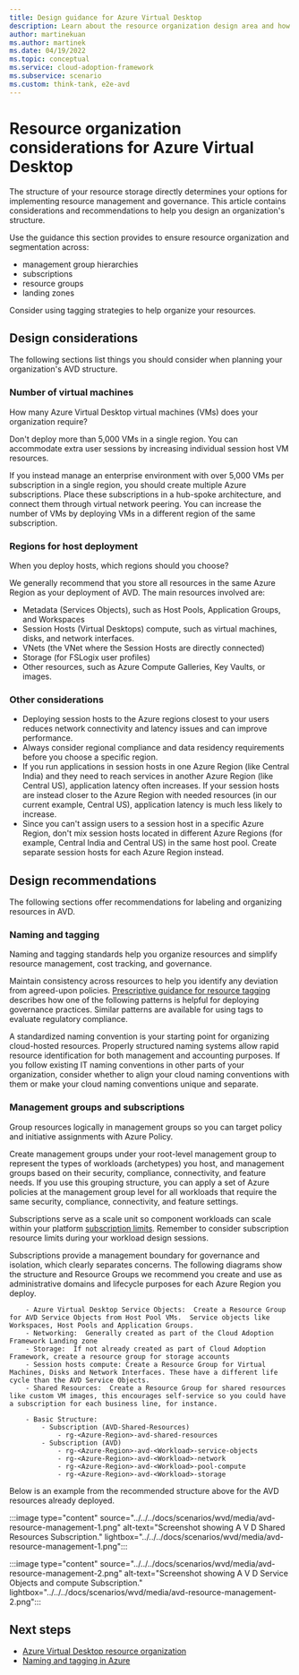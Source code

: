 ```yaml
---
title: Design guidance for Azure Virtual Desktop
description: Learn about the resource organization design area and how to apply it to your Azure Virtual Desktop implementation.
author: martinekuan
ms.author: martinek
ms.date: 04/19/2022
ms.topic: conceptual
ms.service: cloud-adoption-framework
ms.subservice: scenario
ms.custom: think-tank, e2e-avd
---
```


# Resource organization considerations for Azure Virtual Desktop

The structure of your resource storage directly determines your options for implementing resource management and governance. This article contains considerations and recommendations to help you design an organization's structure.

Use the guidance this section provides to ensure resource organization and segmentation across:

- management group hierarchies
- subscriptions
- resource groups
- landing zones

Consider using tagging strategies to help organize your resources.

## Design considerations

The following sections list things you should consider when planning your organization's AVD structure.

### Number of virtual machines

How many Azure Virtual Desktop virtual machines (VMs) does your organization require?

Don't deploy more than 5,000 VMs in a single region. You can accommodate extra user sessions by increasing individual session host VM resources.

If you instead manage an enterprise environment with over 5,000 VMs per subscription in a single region, you should create multiple Azure subscriptions. Place these subscriptions in a hub-spoke architecture, and connect them through virtual network peering. You can increase the number of VMs by deploying VMs in a different region of the same subscription.

### Regions for host deployment

When you deploy hosts, which regions should you choose?

We generally recommend that you store all resources in the same Azure Region as your deployment of AVD. The main resources involved are:

- Metadata (Services Objects), such as Host Pools, Application Groups, and Workspaces
- Session Hosts (Virtual Desktops) compute, such as virtual machines, disks, and network interfaces.
- VNets (the VNet where the Session Hosts are directly connected)
- Storage (for FSLogix user profiles)
- Other resources, such as Azure Compute Galleries, Key Vaults, or images.

### Other considerations

- Deploying session hosts to the Azure regions closest to your users reduces network connectivity and latency issues and can improve performance.
- Always consider regional compliance and data residency requirements before you choose a specific region.
- If you run applications in session hosts in one Azure Region (like Central India) and they need to reach services in another Azure Region (like Central US), application latency often increases. If your session hosts are instead closer to the Azure Region with needed resources (in our current example, Central US), application latency is much less likely to increase.
- Since you can't assign users to a session host in a specific Azure Region, don't mix session hosts located in different Azure Regions (for example, Central India and Central US) in the same host pool. Create separate session hosts for each Azure Region instead.

## Design recommendations

The following sections offer recommendations for labeling and organizing resources in AVD.

### Naming and tagging

Naming and tagging standards help you organize resources and simplify resource management, cost tracking, and governance.

Maintain consistency across resources to help you identify any deviation from agreed-upon policies. [Prescriptive guidance for resource tagging](../../govern/guides/complex/prescriptive-guidance.md#resource-tagging) describes how one of the following patterns is helpful for deploying governance practices. Similar patterns are available for using tags to evaluate regulatory compliance.

A standardized naming convention is your starting point for organizing cloud-hosted resources. Properly structured naming systems allow rapid resource identification for both management and accounting purposes. If you follow existing IT naming conventions in other parts of your organization, consider whether to align your cloud naming conventions with them or make your cloud naming conventions unique and separate.

### Management groups and subscriptions

Group resources logically in management groups so you can target policy and initiative assignments with Azure Policy.

Create management groups under your root-level management group to represent the types of workloads (archetypes) you host, and management groups based on their security, compliance, connectivity, and feature needs. If you use this grouping structure, you can apply a set of Azure policies at the management group level for all workloads that require the same security, compliance, connectivity, and feature settings.

Subscriptions serve as a scale unit so component workloads can scale within your platform [subscription limits](/azure/azure-resource-manager/management/azure-subscription-service-limits). Remember to consider subscription resource limits during your workload design sessions.

Subscriptions provide a management boundary for governance and isolation, which clearly separates concerns. The following diagrams show the structure and Resource Groups we recommend you create and use as administrative domains and lifecycle purposes for each Azure Region you deploy.

```text
    - Azure Virtual Desktop Service Objects:  Create a Resource Group for AVD Service Objects from Host Pool VMs.  Service objects like Workspaces, Host Pools and Application Groups.  
    - Networking:  Generally created as part of the Cloud Adoption Framework Landing zone
    - Storage:  If not already created as part of Cloud Adoption Framework, create a resource group for storage accounts
    - Session hosts compute: Create a Resource Group for Virtual Machines, Disks and Network Interfaces. These have a different life cycle than the AVD Service Objects. 
    - Shared Resources:  Create a Resource Group for shared resources like custom VM images, this encourages self-service so you could have a subscription for each business line, for instance.
    
    - Basic Structure:
        - Subscription (AVD-Shared-Resources)
            - rg-<Azure-Region>-avd-shared-resources
        - Subscription (AVD)
            - rg-<Azure-Region>-avd-<Workload>-service-objects
            - rg-<Azure-Region>-avd-<Workload>-network
            - rg-<Azure-Region>-avd-<Workload>-pool-compute
            - rg-<Azure-Region>-avd-<Workload>-storage
```

Below is an example from the recommended structure above for the AVD resources already deployed.

:::image type="content" source="../../../docs/scenarios/wvd/media/avd-resource-management-1.png" alt-text="Screenshot showing A V D Shared Resources Subscription." lightbox="../../../docs/scenarios/wvd/media/avd-resource-management-1.png":::

:::image type="content" source="../../../docs/scenarios/wvd/media/avd-resource-management-2.png" alt-text="Screenshot showing A V D Service Objects and compute Subscription." lightbox="../../../docs/scenarios/wvd/media/avd-resource-management-2.png":::

## Next steps

- [Azure Virtual Desktop resource organization](/azure/architecture/example-scenario/wvd/windows-virtual-desktop#azure-limitations)
- [Naming and tagging in Azure](../../decision-guides/resource-tagging/index.md)
